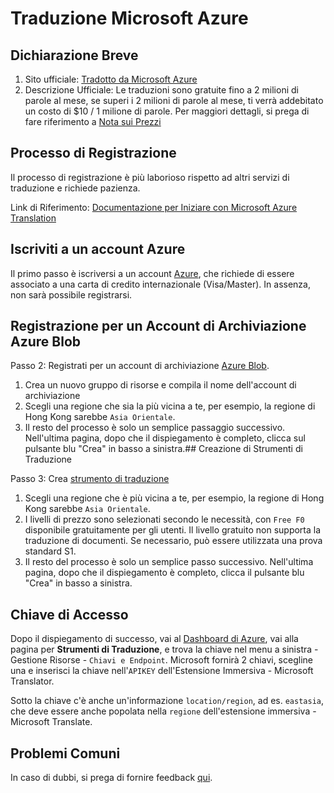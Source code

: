 # Traduzione Microsoft Azure

## Dichiarazione Breve

1. Sito ufficiale: [Tradotto da Microsoft Azure](https://learn.microsoft.com/en-us/azure/cognitive-services/translator/text-translation-overview)
2. Descrizione Ufficiale: Le traduzioni sono gratuite fino a 2 milioni di parole al mese, se superi i 2 milioni di parole al mese, ti verrà addebitato un costo di $10 / 1 milione di parole. Per maggiori dettagli, si prega di fare riferimento a [Nota sui Prezzi](https://azure.microsoft.com/en-us/pricing/details/cognitive-services/translator/)

## Processo di Registrazione

Il processo di registrazione è più laborioso rispetto ad altri servizi di traduzione e richiede pazienza.

Link di Riferimento: [Documentazione per Iniziare con Microsoft Azure Translation](https://learn.microsoft.com/en-us/azure/cognitive-services/translator/document-translation/quickstarts/get-started-with-rest-api?pivots=programming-language-csharp)

## Iscriviti a un account Azure

Il primo passo è iscriversi a un account [Azure](https://azure.microsoft.com/en-us/free/cognitive-services/), che richiede di essere associato a una carta di credito internazionale (Visa/Master). In assenza, non sarà possibile registrarsi.

## Registrazione per un Account di Archiviazione Azure Blob

Passo 2: Registrati per un account di archiviazione [Azure Blob](https://portal.azure.com/#create/Microsoft.StorageAccount).

1. Crea un nuovo gruppo di risorse e compila il nome dell'account di archiviazione
2. Scegli una regione che sia la più vicina a te, per esempio, la regione di Hong Kong sarebbe `Asia Orientale`.
3. Il resto del processo è solo un semplice passaggio successivo. Nell'ultima pagina, dopo che il dispiegamento è completo, clicca sul pulsante blu "Crea" in basso a sinistra.## Creazione di Strumenti di Traduzione

Passo 3: Crea [strumento di traduzione](https://portal.azure.com/#create/Microsoft.CognitiveServicesTextTranslation)

1. Scegli una regione che è più vicina a te, per esempio, la regione di Hong Kong sarebbe `Asia Orientale`.
2. I livelli di prezzo sono selezionati secondo le necessità, con `Free F0` disponibile gratuitamente per gli utenti. Il livello gratuito non supporta la traduzione di documenti. Se necessario, può essere utilizzata una prova standard S1.
3. Il resto del processo è solo un semplice passo successivo. Nell'ultima pagina, dopo che il dispiegamento è completo, clicca il pulsante blu "Crea" in basso a sinistra.

## Chiave di Accesso

Dopo il dispiegamento di successo, vai al [Dashboard di Azure](https://portal.azure.com/#home), vai alla pagina per **Strumenti di Traduzione**, e trova la chiave nel menu a sinistra - Gestione Risorse - `Chiavi e Endpoint`. Microsoft fornirà 2 chiavi, scegline una e inserisci la chiave nell'`APIKEY` dell'Estensione Immersiva - Microsoft Translator.

Sotto la chiave c'è anche un'informazione `location/region`, ad es. `eastasia`, che deve essere anche popolata nella `regione` dell'estensione immersiva - Microsoft Translate.

## Problemi Comuni

In caso di dubbi, si prega di fornire feedback [qui](https://github.com/immersive-translate/immersive-translate/issues/137).
